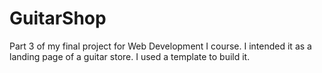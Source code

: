 # GuitarShop
Part 3 of my final project for Web Development I course. I intended it as a landing page of a guitar store. I used a template to build it.
